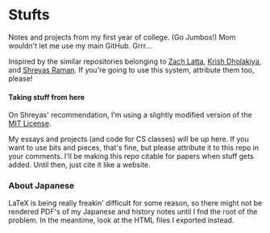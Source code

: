 Stufts
======

Notes and projects from my first year of college. (Go Jumbos!) Mom wouldn't let me use my main GitHub. Grrr...

Inspired by the similar repositories belonging to [Zach Latta](https://github.com/zachlatta/school), [Krish Dholakiya](https://github.com/krrishd/school), and [Shreyas Raman](https://github.com/anubiann00b). If you're going to use this system, attribute them too, please!

#### Taking stuff from here

On Shreyas' recommendation, I'm using a slightly modified version of the [MIT License](LISCENSE.md).

My essays and projects (and code for CS classes) will be up here. If you want to use bits and pieces, that's fine, but please attribute it to this repo in your comments. I'll be making this repo citable for papers when stuff gets added. Until then, just cite it like a website.

### About Japanese

LaTeX is being really freakin' difficult for some reason, so there might not be rendered PDF's of my Japanese and history notes until I fnd the root of the problem. In the meantime, look at the HTML files I exported instead.

